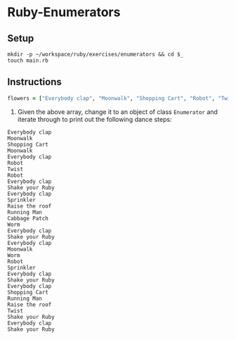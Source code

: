 # Ruby-Enumerators
## Setup

```
mkdir -p ~/workspace/ruby/exercises/enumerators && cd $_
touch main.rb
```

## Instructions

```ruby
flowers = ["Everybody clap", "Moonwalk", "Shopping Cart", "Robot", "Twist", "Cabbage Patch", "Raise the roof", "Sprinkler", "Running Man", "Worm", "Shake your Ruby"]

```

1. Given the above array, change it to an object of class `Enumerator` and iterate through to print out the following dance steps:

```
Everybody clap
Moonwalk
Shopping Cart
Moonwalk
Everybody clap
Robot
Twist
Robot
Everybody clap
Shake your Ruby
Everybody clap
Sprinkler
Raise the roof
Running Man
Cabbage Patch
Worm
Everybody clap
Shake your Ruby
Everybody clap
Moonwalk
Worm
Robot
Sprinkler
Everybody clap
Shake your Ruby
Everybody clap
Shopping Cart
Running Man
Raise the roof
Twist
Shake your Ruby
Everybody clap
Shake your Ruby
```

